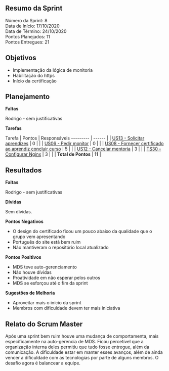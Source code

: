 
## Resumo da Sprint

Número da Sprint:  8<br>
Data de Início:  17/10/2020 <br>
Data de Término: 24/10/2020 <br>
Pontos Planejados:  11 <br>
Pontos Entregues:  21 <br>

## Objetivos

- Implementação da lógica de monitoria
- Habilitação do https
- Início da certificação

## Planejamento

**Faltas** 

Rodrigo - sem justificativas

**Tarefas**

Tarefa   | Pontos | Responsáveis
--------- | ------ |
| [US13 - Solicitar aprendizes](https://github.com/fga-eps-mds/2020.1-Minacademy-Wiki/issues/75)                            | 0 |  |
| [US06 - Pedir monitor](https://github.com/fga-eps-mds/2020.1-Minacademy-Wiki/issues/74)                                   | 0 |  |
| [US08 - Fornecer certificado ao aprendiz concluir curso](https://github.com/fga-eps-mds/2020.1-Minacademy-Wiki/issues/77) | 5 |   |
| [US12 - Cancelar mentoria](https://github.com/fga-eps-mds/2020.1-Minacademy-Wiki/issues/78)                               | 3 |   |
| [TS30 - Configurar Nginx](https://github.com/fga-eps-mds/2020.1-Minacademy-Wiki/issues/79)                                | 3 |  |
| **Total de Pontos**                                                             | **11** |


## Resultados

**Faltas** 

Rodrigo - sem justificativas

**Dívidas**

Sem dívidas.


**Pontos Negativos**

- O design do certificado ficou um pouco abaixo da qualidade que o grupo vem apresentando
- Português do site está bem ruim
- Não mantiveram o repositório local atualizado

**Pontos Positivos**

- MDS teve auto-gerenciamento 
- Não houve dívidas
- Proatividade em não esperar pelos outros
- MDS se esforçou até o fim da sprint

**Sugestões de Melhoria**

- Aproveitar mais o início da sprint
- Membros com dificuldade devem ter mais iniciativa

## Relato do Scrum Master

Após uma sprint bem ruim houve uma mudança de comportamenta, mais especificamente na auto-gerencia de MDS. Ficou percetível que a organização interna deles permitiu que tudo fosse entregue, além da comunicação. A dificuldade estar em manter esses avanços, além de ainda vencer a dificuldade com as tecnologias por parte de alguns membros. O desafio agora é balancear a equipe.